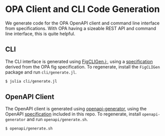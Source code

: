 # OPA Client and CLI Code Generation

We generate code for the OPA OpenAPI client and command line interface from specifications. With OPA having a sizeable REST API and command line interface, this is quite helpful.

## CLI

The CLI interface is generated using [FigCLIGen.j;](https://github.com/tanmaykm/FigCLIGen.jl), using a [specification](cli/opa.json) derived from the OPA fig specification. To regenerate, install the `FigCLIGen` package and run `cli/generate.jl`.

```bash
$ julia cli/generate.jl
```

## OpenAPI Client

The OpenAPI client is generated using [openapi-generator](https://github.com/OpenAPITools/openapi-generator), using the OpenAPI [specification](openapi/open_policy_agent.yaml) included in this repo. To regenerate, install `openapi-generator` and run `openapi/generate.sh`.

```bash
$ openapi/generate.sh
```
